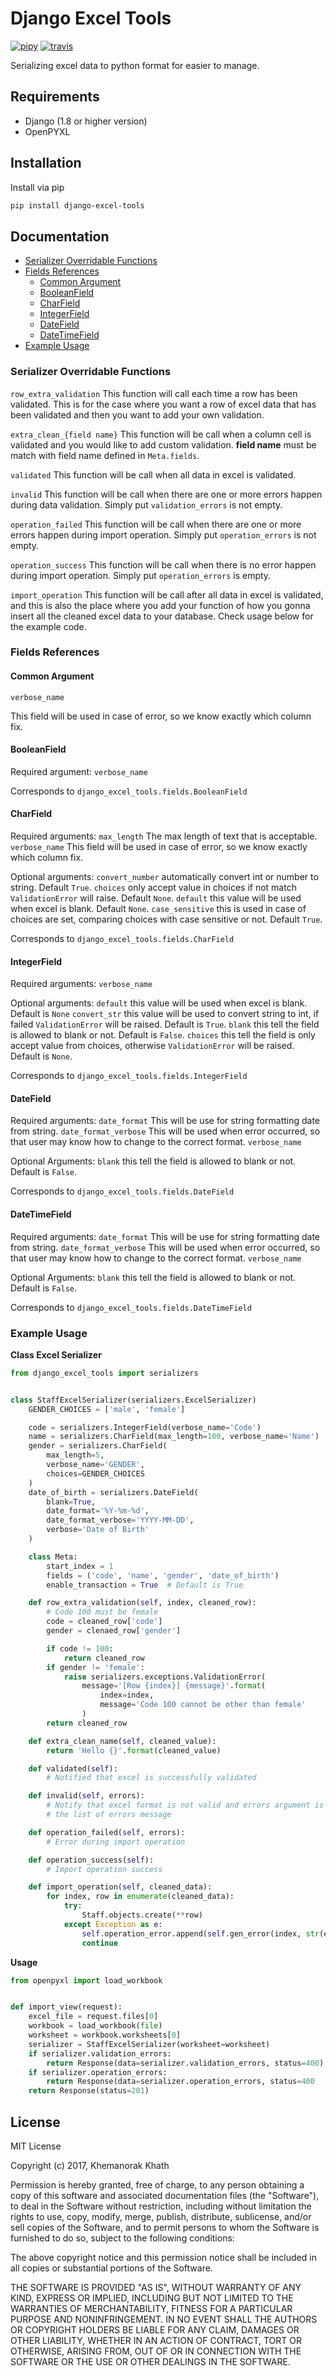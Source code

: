 # Django Excel Tools

[![pipy](https://badge.fury.io/py/django-excel-tools.svg)](https://badge.fury.io/py/django-excel-tools)
[![travis](https://travis-ci.org/NorakGithub/django-excel-tools.svg?branch=master)](https://travis-ci.org/NorakGithub/django-excel-tools)

Serializing excel data to python format for easier to manage.

## Requirements
- Django (1.8 or higher version)
- OpenPYXL

## Installation
Install via pip

```bash
pip install django-excel-tools
```

## Documentation
- [Serializer Overridable Functions](#serializer-overridable-functions)
- [Fields References](#fields-references)
    - [Common Argument](#common-argument)
    - [BooleanField](#booleanfield)
    - [CharField](#charfield)
    - [IntegerField](#integerfield)
    - [DateField](#datefield)
    - [DateTimeField](#datetimefield)
- [Example Usage](#example-usage)

### Serializer Overridable Functions

`row_extra_validation`
This function will call each time a row has been validated.
This is for the case where you want a row of excel data that has been
validated and then you want to add your own validation.

`extra_clean_{field name}`
This function will be call when a column cell is validated and you would like to add custom validation. **field name** must be match with field name defined in `Meta.fields`.

`validated`
This function will be call when all data in excel is validated.

`invalid`
This function will be call when there are one or more errors happen during data validation. Simply put `validation_errors` is not empty.

`operation_failed`
This function will be call when there are one or more errors happen during import operation. Simply put `operation_errors` is not empty.

`operation_success`
This function will be call when there is no error happen during import operation. Simply put `operation_errors` is empty.

`import_operation`
This function will be call after all data in excel is validated, and this is also the place where you add your function of how you gonna insert all the cleaned excel data to your database. Check usage below for the example code.

### Fields References
#### Common Argument
`verbose_name`

This field will be used in case of error, so we know exactly which column fix.

#### BooleanField
Required argument:
`verbose_name`

Corresponds to `django_excel_tools.fields.BooleanField`

#### CharField
Required arguments:
`max_length` The max length of text that is acceptable.
`verbose_name` This field will be used in case of error, so we know exactly which column fix.

Optional arguments:
`convert_number` automatically convert int or number to string. Default `True`.
`choices` only accept value in choices if not match `ValidationError` will raise. Default `None`.
`default` this value will be used when excel is blank. Default `None`.
`case_sensitive` this is used in case of choices are set, comparing choices with case sensitive or not. Default `True`.

Corresponds to `django_excel_tools.fields.CharField`

#### IntegerField
Required arguments:
`verbose_name`

Optional arguments:
`default` this value will be used when excel is blank. Default is `None`
`convert_str` this value will be used to convert string to int, if failed `ValidationError` will be raised. Default is `True`.
`blank` this tell the field is allowed to blank or not. Default is `False`.
`choices` this tell the field is only accept value from choices, otherwise `ValidationError` will be raised. Default is `None`.

Corresponds to `django_excel_tools.fields.IntegerField`

#### DateField
Required arguments:
`date_format` This will be use for string formatting date from string.
`date_format_verbose` This will be used when error occurred, so that user may know how to change to the correct format.
`verbose_name`

Optional Arguments:
`blank` this tell the field is allowed to blank or not. Default is `False`.

Corresponds to `django_excel_tools.fields.DateField`
#### DateTimeField
Required arguments:
`date_format` This will be use for string formatting date from string.
`date_format_verbose` This will be used when error occurred, so that user may know how to change to the correct format.
`verbose_name`

Optional Arguments:
`blank` this tell the field is allowed to blank or not. Default is `False`.

Corresponds to `django_excel_tools.fields.DateTimeField`

### Example Usage
**Class Excel Serializer**
```python
from django_excel_tools import serializers


class StaffExcelSerializer(serializers.ExcelSerializer)
    GENDER_CHOICES = ['male', 'female']

    code = serializers.IntegerField(verbose_name='Code')
    name = serializers.CharField(max_length=100, verbose_name='Name')
    gender = serializers.CharField(
        max_length=5,
        verbose_name='GENDER',
        choices=GENDER_CHOICES
    )
    date_of_birth = serializers.DateField(
        blank=True,
        date_format='%Y-%m-%d',
        date_format_verbose='YYYY-MM-DD',
        verbose='Date of Birth'
    )

    class Meta:
        start_index = 1
        fields = ('code', 'name', 'gender', 'date_of_birth')
        enable_transaction = True  # Default is True

    def row_extra_validation(self, index, cleaned_row):
        # Code 100 must be female
        code = cleaned_row['code']
        gender = clenaed_row['gender']

        if code != 100:
            return cleaned_row
        if gender != 'female':
            raise serializers.exceptions.ValidationError(
                message='[Row {index}] {message}'.format(
                    index=index,
                    message='Code 100 cannot be other than female'
                )
        return cleaned_row

    def extra_clean_name(self, cleaned_value):
        return 'Hello {}'.format(cleaned_value)

    def validated(self):
        # Notified that excel is successfully validated

    def invalid(self, errors):
        # Notify that excel format is not valid and errors argument is
        # the list of errors message

    def operation_failed(self, errors):
        # Error during import operation

    def operation_success(self):
        # Import operation success

    def import_operation(self, cleaned_data):
        for index, row in enumerate(cleaned_data):
            try:
                Staff.objects.create(**row)
            except Exception as e:
                self.operation_error.append(self.gen_error(index, str(e)))
                continue
```

**Usage**
```python
from openpyxl import load_workbook


def import_view(request):
    excel_file = request.files[0]
    workbook = load_workbook(file)
    worksheet = workbook.worksheets[0]
    serializer = StaffExcelSerializer(worksheet=worksheet)
    if serializer.validation_errors:
        return Response(data=serializer.validation_errors, status=400)
    if serializer.operation_errors:
        return Response(data=serializer.operation_errors, status=400
    return Response(status=201)
```


## License
MIT License

Copyright (c) 2017, Khemanorak Khath

Permission is hereby granted, free of charge, to any person obtaining a copy of this software and associated documentation files (the "Software"), to deal in the Software without restriction, including without limitation the rights to use, copy, modify, merge, publish, distribute, sublicense, and/or sell copies of the Software, and to permit persons to whom the Software is furnished to do so, subject to the following conditions:

The above copyright notice and this permission notice shall be included in all copies or substantial portions of the Software.

THE SOFTWARE IS PROVIDED "AS IS", WITHOUT WARRANTY OF ANY KIND, EXPRESS OR IMPLIED, INCLUDING BUT NOT LIMITED TO THE WARRANTIES OF MERCHANTABILITY, FITNESS FOR A PARTICULAR PURPOSE AND NONINFRINGEMENT. IN NO EVENT SHALL THE AUTHORS OR COPYRIGHT HOLDERS BE LIABLE FOR ANY CLAIM, DAMAGES OR OTHER LIABILITY, WHETHER IN AN ACTION OF CONTRACT, TORT OR OTHERWISE, ARISING FROM, OUT OF OR IN CONNECTION WITH THE SOFTWARE OR THE USE OR OTHER DEALINGS IN THE SOFTWARE.
